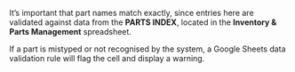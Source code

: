 It’s important that part names match exactly, since entries here are validated against data from the **PARTS INDEX**, located in the **Inventory & Parts Management** spreadsheet.

If a part is mistyped or not recognised by the system, a Google Sheets data validation rule will flag the cell and display a warning.
